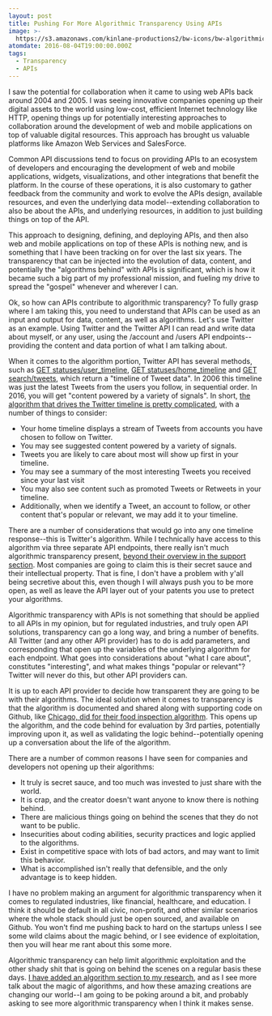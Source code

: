 ```yaml
---
layout: post
title: Pushing For More Algorithmic Transparency Using APIs
image: >-
  https://s3.amazonaws.com/kinlane-productions2/bw-icons/bw-algorithmic-transparency-2.png
atomdate: 2016-08-04T19:00:00.000Z
tags:
  - Transparency
  - APIs
---
```

I saw the potential for collaboration when it came to using web APIs back around 2004 and 2005. I was seeing innovative companies opening up their digital assets to the world using low-cost, efficient Internet technology like HTTP, opening things up for potentially interesting approaches to collaboration around the development of web and mobile applications on top of valuable digital resources. This approach has brought us valuable platforms like Amazon Web Services and SalesForce. 

Common API discussions tend to focus on providing APIs to an ecosystem of developers and encouraging the development of web and mobile applications, widgets, visualizations, and other integrations that benefit the platform. In the course of these operations, it is also customary to gather feedback from the community and work to evolve the APIs design, available resources, and even the underlying data model--extending collaboration to also be about the APIs, and underlying resources, in addition to just building things on top of the API.

This approach to designing, defining, and deploying APIs, and then also web and mobile applications on top of these APIs is nothing new, and is something that I have been tracking on for over the last six years. The transparency that can be injected into the evolution of data, content, and potentially the "algorithms behind" with APIs is significant, which is how it became such a big part of my professional mission, and fueling my drive to spread the "gospel" whenever and wherever I can. 

Ok, so how can APIs contribute to algorithmic transparency? To fully grasp where I am taking this, you need to understand that APIs can be used as an input and output for data, content, as well as algorithms. Let's use Twitter as an example. Using Twitter and the Twitter API I can read and write data about myself, or any user, using the /account and /users API endpoints--providing the content and data portion of what I am talking about.

When it comes to the algorithm portion, Twitter API has several methods, such as [GET statuses/user\_timeline](https://dev.twitter.com/rest/reference/get/statuses/user_timeline), [GET statuses/home\_timeline](https://dev.twitter.com/rest/reference/get/statuses/home_timeline) and [GET search/tweets](https://dev.twitter.com/rest/reference/get/search/tweets), which return a "timeline of Tweet data". In 2006 this timeline was just the latest Tweets from the users you follow, in sequential order. In 2016, you will get "content powered by a variety of signals". In short, [the algorithm that drives the Twitter timeline is pretty complicated](https://support.twitter.com/articles/164083), with a number of things to consider:

*   Your home timeline displays a stream of Tweets from accounts you have chosen to follow on Twitter. 
*   You may see suggested content powered by a variety of signals. 
*   Tweets you are likely to care about most will show up first in your timeline. 
*   You may see a summary of the most interesting Tweets you received since your last visit
*   You may also see content such as promoted Tweets or Retweets in your timeline.
*   Additionally, when we identify a Tweet, an account to follow, or other content that's popular or relevant, we may add it to your timeline.

There are a number of considerations that would go into any one timeline response--this is Twitter's algorithm. While I technically have access to this algorithm via three separate API endpoints, there really isn't much algorithmic transparency present, [beyond their overview in the support section](https://support.twitter.com/articles/164083). Most companies are going to claim this is their secret sauce and their intellectual property. That is fine, I don't have a problem with y'all being secretive about this, even though I will always push you to be more open, as well as leave the API layer out of your patents you use to pretect your algorithms.

Algorithmic transparency with APIs is not something that should be applied to all APIs in my opinion, but for regulated industries, and truly open API solutions, transparency can go a long way, and bring a number of benefits. All Twitter (and any other API provider) has to do is add parameters, and corresponding that open up the variables of the underlying algorithm for each endpoint. What goes into considerations about "what I care about", constitutes "interesting", and what makes things "popular or relevant"? Twitter will never do this, but other API providers can.

It is up to each API provider to decide how transparent they are going to be with their algorithms. The ideal solution when it comes to transparency is that the algorithm is documented and shared along with supporting code on Github, like [Chicago, did for their food inspection algorithm](https://github.com/Chicago/food-inspections-evaluation). This opens up the algorithm, and the code behind for evaluation by 3rd parties, potentially improving upon it, as well as validating the logic behind--potentially opening up a conversation about the life of the algorithm.

There are a number of common reasons I have seen for companies and developers not opening up their algorithms:

*   It truly is secret sauce, and too much was invested to just share with the world.
*   It is crap, and the creator doesn't want anyone to know there is nothing behind.
*   There are malicious things going on behind the scenes that they do not want to be public.
*   Insecurities about coding abilities, security practices and logic applied to the algorithms.
*   Exist in competitive space with lots of bad actors, and may want to limit this behavior.
*   What is accomplished isn't really that defensible, and the only advantage is to keep hidden.

I have no problem making an argument for algorithmic transparency when it comes to regulated industries, like financial, healthcare, and education. I think it should be default in all civic, non-profit, and other similar scenarios where the whole stack should just be open sourced, and available on Github. You won't find me pushing back to hard on the startups unless I see some wild claims about the magic behind, or I see evidence of exploitation, then you will hear me rant about this some more.

Algorithmic transparency can help limit algorithmic exploitation and the other shady shit that is going on behind the scenes on a regular basis these days. [I have added an algorithm section to my research](http://apievangelist.com), and as I see more talk about the magic of algorithms, and how these amazing creations are changing our world--I am going to be poking around a bit, and probably asking to see more algorithmic transparency when I think it makes sense.